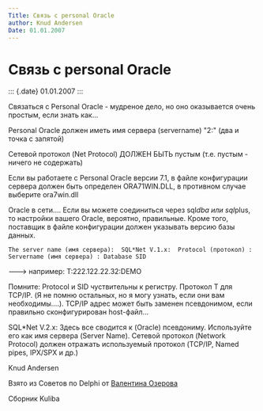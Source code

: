 ```yaml
---
Title: Связь с personal Oracle
author: Knud Andersen
Date: 01.01.2007
---
```



Связь с personal Oracle
=======================

::: {.date}
01.01.2007
:::

Связаться с Personal Oracle - мудреное дело, но оно оказывается очень
простым, если знать как...

Personal Oracle должен иметь имя сервера (servername) "2:" (два и
точка с запятой)

Сетевой протокол (Net Protocol) ДОЛЖЕН БЫТЬ пустым (т.е. пустым - ничего
не содержать)

Если вы работаете с Personal Oracle версии 7.1, в файле конфигурации
сервера должен быть определен ORA71WIN.DLL, в противном случае выберите
ora7win.dll

Oracle в сети.... Если вы можете соединиться через sql*dba или
sql*plus, то настройки вашего Oracle, вероятно, правильные. Кроме того,
поставщик в файле конфигурации должен указывать версию базы данных.

    The server name (имя сервера):  SQL*Net V.1.x:  Protocol (протокол) : Servername (имя сервера) : Database SID

---\> например:  T:222.122.22.32:DEMO

Помните: Protocol и SID чуствительны к регистру. Протокол T для TCP/IP.
(Я не помню остальных, но я могу узнать, если они вам необходимы....).
TCP/IP адрес может быть заменен псевдонимом, если правильно
сконфигурирован host-файл...

SQL*Net V.2.x: Здесь все сводится к (Oracle) псевдониму. Используйте
его как имя сервера (Server Name). Сетевой протокол (Network Protocol)
должен отражать используемый протокол (TCP/IP, Named pipes, IPX/SPX и
др.)


Knud Andersen

Взято из Советов по Delphi от [Валентина Озерова](mailto:webmaster@webinspector.com)

Сборник Kuliba
